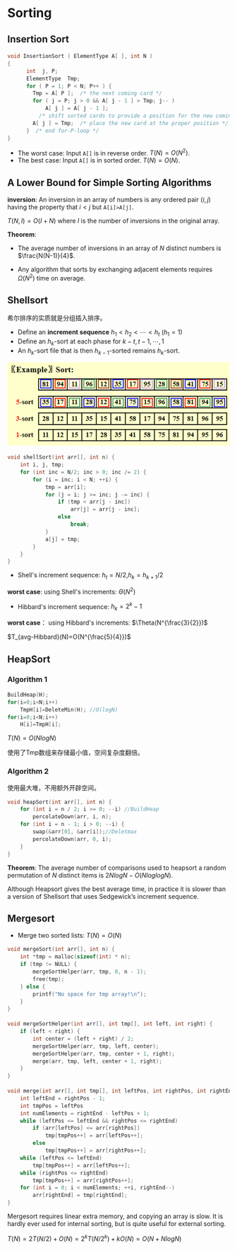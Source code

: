 # Sorting

## Insertion Sort

```c
void InsertionSort ( ElementType A[ ], int N ) 
{ 
      int  j, P; 
      ElementType  Tmp; 
      for ( P = 1; P < N; P++ ) { 
		Tmp = A[ P ];  /* the next coming card */
		for ( j = P; j > 0 && A[ j - 1 ] > Tmp; j-- ) 
	      	A[ j ] = A[ j - 1 ]; 
	      /* shift sorted cards to provide a position for the new coming card */
		A[ j ] = Tmp;  /* place the new card at the proper position */
      }  /* end for-P-loop */
}

```

- The worst case: Input `A[]` is in reverse order. $T(N)=O(N^2)$.
- The best case: Input `A[]` is in sorted order. $T(N)=O(N)$.



## A Lower Bound for Simple Sorting Algorithms

**inversion**: An inversion in an array of numbers is any ordered pair $(i,j)$ having the property that $i<j$ but `A[i]>A[j]`.

$T(N,I)=O(I+N)$ where $I$ is the number of inversions in the original array.

**Theorem**:

- The average number of inversions in an array of $N$ distinct numbers is $\frac{N(N-1)}{4}$.

- Any algorithm that sorts by exchanging adjacent elements requires $\Omega(N^2)$ time on average.



## Shellsort

希尔排序的实质就是分组插入排序。

- Define an **increment sequence** $h_1<h_2<\cdots<h_t$ ($h_1=1$)
- Define an $h_k$-sort at each phase for $k-t,t-1,\cdots,1$
- An $h_k$-sort file that is then $h_{k-1}$-sorted remains $h_k$-sort.

![](image/6.1.png)

```c
void shellSort(int arr[], int n) {
    int i, j, tmp;
    for (int inc = N/2; inc > 0; inc /= 2) {
        for (i = inc; i < N; ++i) {
            tmp = arr[i];
            for (j = i; j >= inc; j -= inc) {
                if (tmp < arr[j - inc])
                    arr[j] = arr[j - inc];
                else
                    break;
            }
            a[j] = tmp;
        }
    }
}
```

- Shell's increment sequence: $h_t=N/2$,$h_k=h_{k+1}/2$

**worst case**: using Shell's increments: $\Theta(N^2)$

- Hibbard's increment sequence: $h_k=2^k-1$

**worst case**： using Hibbard's increments: $\Theta(N^{\frac{3}{2}})$

$T_{avg-Hibbard}(N)=O(N^{\frac{5}{4}})$



## HeapSort

### Algorithm 1

```c
BuildHeap(H);
for(i=0;i<N;i++)
    TmpH[i]=DeleteMin(H); //O(logN)
for(i=0;i<N;i++)
    H[i]=TmpH[i];
```

$T(N)=O(NlogN)$

使用了Tmp数组来存储最小值，空间复杂度翻倍。

### Algorithm 2

使用最大堆，不用额外开辟空间。

```c
void heapSort(int arr[], int n) {
    for (int i = n / 2; i >= 0; --i) //BuildHeap
        percolateDown(arr, i, n);
    for (int i = n - 1; i > 0; --i) {
        swap(&arr[0], &arr[i]);//Deletmax
        percolateDown(arr, 0, i);
    }
}
```

**Theorem**: The average number of comparisons used to heapsort a random permutation of $N$ distinct items is $2NlogN-O(NloglogN)$.

Although Heapsort gives the best average time, in practice it is slower than a version of Shellsort that uses Sedgewick’s increment sequence.



## Mergesort

- Merge two sorted lists: $T(N)=O(N)$

```c
void mergeSort(int arr[], int n) {
    int *tmp = malloc(sizeof(int) * n);
    if (tmp != NULL) {
        mergeSortHelper(arr, tmp, 0, n - 1);
        free(tmp);
    } else {
        printf("No space for tmp array!\n");
    }
}

void mergeSortHelper(int arr[], int tmp[], int left, int right) {
    if (left < right) {
        int center = (left + right) / 2;
        mergeSortHelper(arr, tmp, left, center);
        mergeSortHelper(arr, tmp, center + 1, right);
        merge(arr, tmp, left, center + 1, right);
    }
}

void merge(int arr[], int tmp[], int leftPos, int rightPos, int rightEnd) {
    int leftEnd = rightPos - 1;
    int tmpPos = leftPos
    int numElements = rightEnd - leftPos + 1;
    while (leftPos <= leftEnd && rightPos <= rightEnd)
        if (arr[leftPos] <= arr[rightPos])
            tmp[tmpPos++] = arr[leftPos++];
        else
            tmp[tmpPos++] = arr[rightPos++];
    while (leftPos <= leftEnd)
        tmp[tmpPos++] = arr[leftPos++];
    while (rightPos <= rightEnd)
        tmp[tmpPos++] = arr[rightPos++];
    for (int i = 0; i < numElements; ++i, rightEnd--)
        arr[rightEnd] = tmp[rightEnd];
}

```

Mergesort requires linear extra memory, and copying an array is slow.  It is hardly ever used for internal sorting, but is quite useful for external sorting.

$T(N)=2T(N/2)+O(N)=2^kT(N/2^k)+kO(N)=O(N+NlogN)$
